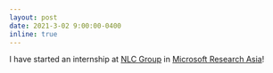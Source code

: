 ```yaml
---
layout: post
date: 2021-3-02 9:00:00-0400
inline: true
---
```


I have started an internship at [NLC Group](https://www.microsoft.com/en-us/research/group/natural-language-computing/) in [Microsoft Research Asia](https://www.microsoft.com/en-us/research/lab/microsoft-research-asia/)!
